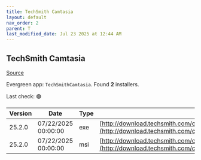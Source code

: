 ```yaml
---
title: TechSmith Camtasia
layout: default
nav_order: 2
parent: T
last_modified_date: Jul 23 2025 at 12:44 AM
---
```


## TechSmith Camtasia

[Source](https://www.techsmith.com/)

Evergreen app: `TechSmithCamtasia`. Found **2** installers.

Last check: 🟢

| Version | Date                | Type | URI                                                                                                                                                |
| ------- | ------------------- | ---- | -------------------------------------------------------------------------------------------------------------------------------------------------- |
| 25.2.0  | 07/22/2025 00:00:00 | exe  | [http://download.techsmith.com/camtasiastudio/releases/2520/camtasia.exe](http://download.techsmith.com/camtasiastudio/releases/2520/camtasia.exe) |
| 25.2.0  | 07/22/2025 00:00:00 | msi  | [http://download.techsmith.com/camtasiastudio/releases/2520/camtasia.msi](http://download.techsmith.com/camtasiastudio/releases/2520/camtasia.msi) |
